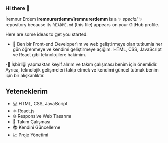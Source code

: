 ### Hi there 👋


İremnur Erdem **iremnurerdemm/iremnurerdemm** is a ✨ _special_ ✨ repository because its `README.md` (this file) appears on your GitHub profile.

Here are some ideas to get you started:
- 🌟 Ben bir Front-end Developer'ım ve web geliştirmeye olan tutkumla her gün öğrenmeye ve kendimi geliştirmeye açığım. HTML, CSS, JavaScript ve React gibi teknolojilere hakimim.
  
-🚀 İşbirliği yapmaktan keyif alırım ve takım çalışması benim için önemlidir. Ayrıca, teknolojik gelişmeleri takip etmek ve kendimi güncel tutmak benim için bir alışkanlıktır.

## Yeteneklerim

- 💻 HTML, CSS, JavaScript
- ⚛️ React.js
- 🌐 Responsive Web Tasarımı
- 🤝 Takım Çalışması
- 📚 Kendini Güncelleme
- 📈 Proje Yönetimi

